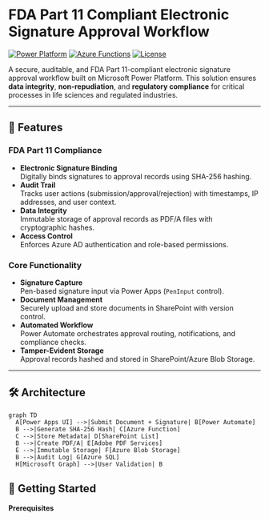 # FDA Part 11 Compliant Electronic Signature Approval Workflow

[![Power Platform](https://img.shields.io/badge/Power_Platform-OK-green)](https://powerplatform.microsoft.com/)
[![Azure Functions](https://img.shields.io/badge/Azure_Functions-v4-blue)](https://azure.microsoft.com/services/functions/)
[![License](https://img.shields.io/badge/License-MIT-orange)](LICENSE)

A secure, auditable, and FDA Part 11-compliant electronic signature approval workflow built on Microsoft Power Platform. This solution ensures **data integrity**, **non-repudiation**, and **regulatory compliance** for critical processes in life sciences and regulated industries.

---

## 📜 Features

### **FDA Part 11 Compliance**
- **Electronic Signature Binding**  
  Digitally binds signatures to approval records using SHA-256 hashing.
- **Audit Trail**  
  Tracks user actions (submission/approval/rejection) with timestamps, IP addresses, and user context.
- **Data Integrity**  
  Immutable storage of approval records as PDF/A files with cryptographic hashes.
- **Access Control**  
  Enforces Azure AD authentication and role-based permissions.

### **Core Functionality**
- **Signature Capture**  
  Pen-based signature input via Power Apps (`PenInput` control).
- **Document Management**  
  Securely upload and store documents in SharePoint with version control.
- **Automated Workflow**  
  Power Automate orchestrates approval routing, notifications, and compliance checks.
- **Tamper-Evident Storage**  
  Approval records hashed and stored in SharePoint/Azure Blob Storage.

---

## 🛠️ Architecture

```mermaid
graph TD
  A[Power Apps UI] -->|Submit Document + Signature| B[Power Automate]
  B -->|Generate SHA-256 Hash| C[Azure Function]
  C -->|Store Metadata| D[SharePoint List]
  B -->|Create PDF/A| E[Adobe PDF Services]
  E -->|Immutable Storage| F[Azure Blob Storage]
  B -->|Audit Log| G[Azure SQL]
  H[Microsoft Graph] -->|User Validation| B
```
## 🚀 Getting Started
**Prerequisites**




